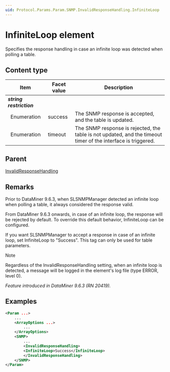 ```yaml
---
uid: Protocol.Params.Param.SNMP.InvalidResponseHandling.InfiniteLoop
---
```


# InfiniteLoop element

Specifies the response handling in case an infinite loop was detected when polling a table.

## Content type

|Item|Facet value|Description|
|--- |--- |--- |
|***string restriction***|||
|&nbsp;&nbsp;Enumeration|success|The SNMP response is accepted, and the table is updated.|
|&nbsp;&nbsp;Enumeration|timeout|The SNMP response is rejected, the table is not updated, and the timeout timer of the interface is triggered.|

## Parent

[InvalidResponseHandling](xref:Protocol.Params.Param.SNMP.InvalidResponseHandling)

## Remarks

Prior to DataMiner 9.6.3, when SLSNMPManager detected an infinite loop when polling a table, it always considered the response valid.

From DataMiner 9.6.3 onwards, in case of an infinite loop, the response will be rejected by default. To override this default behavior, InfiniteLoop can be configured.

If you want SLSNMPManager to accept a response in case of an infinite loop, set InfiniteLoop to "Success". This tag can only be used for table parameters.

> [!NOTE]
> Regardless of the InvalidResponseHandling setting, when an infinite loop is detected, a message will be logged in the element's log file (type ERROR, level 0).

*Feature introduced in DataMiner 9.6.3 (RN 20419).*

## Examples

```xml
<Param ...>
    ...
    <ArrayOptions ...>
        ...
    </ArrayOptions>
    <SNMP>
        ...
        <InvalidResponseHandling>
        <InfiniteLoop>Success</InfiniteLoop>
        </InvalidResponseHandling>
    </SNMP>
</Param>
```
